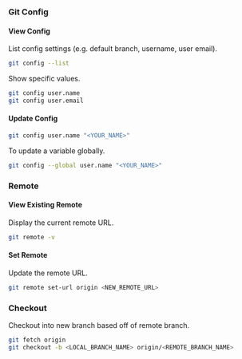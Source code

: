 ### Git Config
#### View Config

List config settings (e.g. default branch, username, user email).
```bash
git config --list
```

Show specific values.
```bash
git config user.name
git config user.email
```

#### Update Config

```bash
git config user.name "<YOUR_NAME>"
```

To update a variable globally.
```bash
git config --global user.name "<YOUR_NAME>"
```

### Remote
#### View Existing Remote

Display the current remote URL.
```bash
git remote -v
```

#### Set Remote

Update the remote URL.
```bash
git remote set-url origin <NEW_REMOTE_URL>
```

### Checkout

Checkout into new branch based off of remote branch.
```bash
git fetch origin
git checkout -b <LOCAL_BRANCH_NAME> origin/<REMOTE_BRANCH_NAME>
```